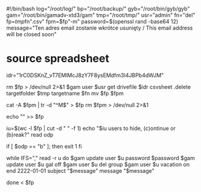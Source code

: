 
#!/bin/bash
log="/root/log/"
bp="/root/backup/"
gyb="/root/bin/gyb/gyb"
gam="/root/bin/gamadv-xtd3/gam"
tmp="/root/tmp/"
usr="admin"
fn="del"
fp=$tmp$fn".csv"
fpm=$fp"-m"
password=$(openssl rand -base64 12)
message="Ten adres email zostanie wkrótce usunięty / This email address will be closed soon"

# source spreadsheet
idr="1rC0DSKnZ_vT7EMlMcJ8zY7F8ysEMdfm3I4JBPb4dWJM"

rm $fp > /dev/null 2>&1
$gam user $usr get drivefile $idr csvsheet .delete targetfolder $tmp targetname $fn
mv $fp $fpm

cat -A $fpm | tr -d "^M$" > $fp
rm $fpm > /dev/null 2>&1

echo "" >> $fp

iu=$(wc -l $fp | cut -d " " -f 1)
echo "$iu users to hide, (c)ontinue or (b)reak?"
read odp


if [ $odp == "b" ]; then
exit 1
fi

while IFS="," read -r u
do
        $gam update user $u password $password
        $gam update user $u gal off
        $gam user $u del group
        $gam user $u vacation on end 2222-01-01 subject "$message" message "$message"

done < $fp
